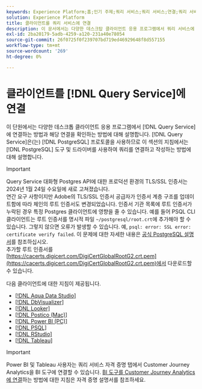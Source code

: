 ```yaml
---
keywords: Experience Platform;홈;인기 주제;쿼리 서비스;쿼리 서비스;연결;쿼리 서비스에 연결;aqua data studio;Aqua Data Studio;Looker;looker;Postico;Postico;Power BI;power bi;psql;studio;PSQL;RStudio;Tableau;tableau;
solution: Experience Platform
title: 클라이언트를 쿼리 서비스에 연결
description: 이 문서에서는 다양한 데스크탑 클라이언트 응용 프로그램에서 쿼리 서비스에 연결하는 방법과 해당 연결을 확인하는 방법을 설명합니다.
exl-id: 2ba20179-5adb-4259-a120-231a40e78054
source-git-commit: 26f0725f0f239707bd719ed46929648f8d557155
workflow-type: tm+mt
source-wordcount: '269'
ht-degree: 0%

---
```


# 클라이언트를 [!DNL Query Service]에 연결

이 단원에서는 다양한 데스크톱 클라이언트 응용 프로그램에서 [!DNL Query Service]에 연결하는 방법과 해당 연결을 확인하는 방법에 대해 설명합니다. [!DNL Query Service]은(는) [!DNL PostgreSQL] 프로토콜을 사용하므로 이 섹션의 지침에서는 [!DNL PostgreSQL] 도구 및 드라이버를 사용하여 쿼리를 연결하고 작성하는 방법에 대해 설명합니다.

>[!IMPORTANT]
>
>Query Service 대화형 Postgres API에 대한 프로덕션 환경의 TLS/SSL 인증서는 2024년 1월 24일 수요일에 새로 고쳐졌습니다.<br>연간 요구 사항이지만 Adobe의 TLS/SSL 인증서 공급자가 인증서 계층 구조를 업데이트함에 따라 체인의 루트 인증서도 변경되었습니다. 인증서 기관 목록에 루트 인증서가 누락된 경우 특정 Postgres 클라이언트에 영향을 줄 수 있습니다. 예를 들어 PSQL CLI 클라이언트는 루트 인증서를 명시적 파일 `~/postgresql/root.crt`에 추가해야 할 수 있습니다. 그렇지 않으면 오류가 발생할 수 있습니다. 예, `psql: error: SSL error: certificate verify failed`. 이 문제에 대한 자세한 내용은 [공식 PostgreSQL 설명서](https://www.postgresql.org/docs/current/libpq-ssl.html#LIBQ-SSL-CERTIFICATES)를 참조하십시오.<br>추가할 루트 인증서를 [https://cacerts.digicert.com/DigiCertGlobalRootG2.crt.pem](https://cacerts.digicert.com/DigiCertGlobalRootG2.crt.pem)에서 다운로드할 수 있습니다.

다음 클라이언트에 대한 지침이 제공됩니다.

- [[!DNL Aqua Data Studio]](./aqua-data-studio.md)
- [[!DNL DbVisualizer]](./dbvisulaizer.md)
- [[!DNL Looker]](./looker.md)
- [[!DNL Postico (Mac)]](./postico.md)
- [[!DNL Power BI (PC)]](./power-bi.md)
- [[!DNL PSQL]](./psql.md)
- [[!DNL RStudio]](./rstudio.md)
- [[!DNL Tableau]](./tableau.md)

>[!IMPORTANT]
>
>Power BI 및 Tableau 사용자는 쿼리 서비스 자격 증명 탭에서 Customer Journey Analytics을 BI 도구에 연결할 수 있습니다. [BI 도구를 Customer Journey Analytics에 연결](../ui/credentials.md#connect-to-customer-journey-analytics)하는 방법에 대한 지침은 자격 증명 설명서를 참조하세요.
